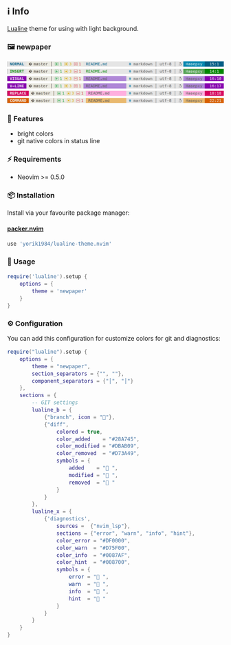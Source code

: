 ## ℹ️  Info

[Lualine](https://github.com/hoob3rt/lualine.nvim) theme for using with light background.

### 🖼️ newpaper

![newpaper-normal](./screenshots/newpaper-normal.png)
![newpaper-insert](./screenshots/newpaper-insert.png)
![newpaper-visual](./screenshots/newpaper-visual.png)
![newpaper-visual_line](./screenshots/newpaper-v_line.png)
![newpaper-replace](./screenshots/newpaper-replace.png)
![newpaper-command](./screenshots/newpaper-command.png)

### 🌟 Features

+ bright colors
+ git native colors in status line

### ⚡️ Requirements

+ Neovim >= 0.5.0

### 📦 Installation

Install via your favourite package manager:
#### [packer.nvim](https://github.com/wbthomason/packer.nvim)
```lua
use 'yorik1984/lualine-theme.nvim'
```

### 🚀 Usage

```lua
require('lualine').setup {
    options = {
        theme = 'newpaper'
    }
}
```

### ⚙️ Configuration

You can add this configuration for customize colors for git and diagnostics:
```lua
require("lualine").setup {
    options = {
        theme = "newpaper",
        section_separators = {"", ""}, 
        component_separators = {"│", "│"}
    },
    sections = {
        -- GIT settings
        lualine_b = {
            {"branch", icon = ""},
            {"diff",
                colored = true,
                color_added    = "#28A745",
                color_modified = "#DBAB09",
                color_removed  = "#D73A49",
                symbols = {
                    added    = " ",
                    modified = " ",
                    removed  = " "
                }
            }
        },
        lualine_x = {
            {'diagnostics',
                sources =  {"nvim_lsp"},
                sections = {"error", "warn", "info", "hint"},
                color_error = "#DF0000",
                color_warn  = "#D75F00",
                color_info  = "#0087AF",
                color_hint  = "#008700",
                symbols = {
                    error = " ",
                    warn  = " ",
                    info  = " ",
                    hint  = " "
                }
            }
        }
    }
}
```
